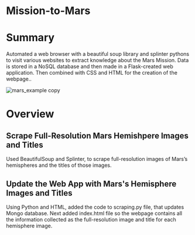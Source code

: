 # Mission-to-Mars

# Summary

Automated a web browser with a beautiful soup library and splinter pythons to visit various websites to extract knowledge about the Mars Mission. Data is stored in a NoSQL database and then made in a Flask-created web application. Then combined with CSS and HTML for the creation of the webpage..

![mars_example copy](https://user-images.githubusercontent.com/16258584/108530366-24ede580-729b-11eb-9f9e-c6da17707412.png)

# Overview

## Scrape Full-Resolution Mars Hemishpere Images and Titles 

Used BeautifulSoup and Splinter, to scrape full-resolution images of Mars’s hemispheres and the titles of those images.

## Update the Web App with Mars's Hemisphere Images and Titles

Using Python and HTML, added the code to scraping.py file, that updates Mongo database. Next added index.html file so the webpage contains all the information collected as the full-resolution image and title for each hemisphere image.

